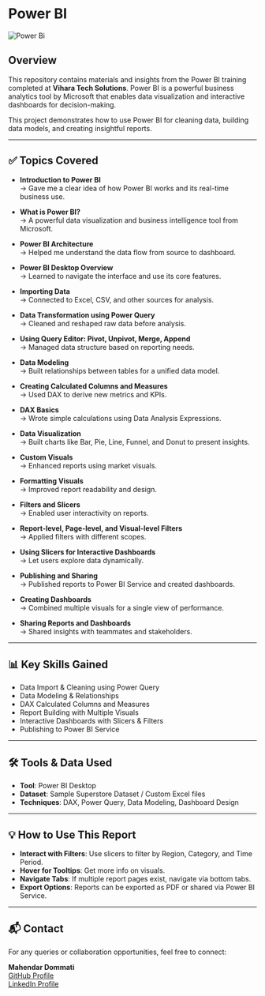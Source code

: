 # Power BI
![Power Bi](https://encrypted-tbn0.gstatic.com/images?q=tbn:ANd9GcSJfMiHQ5jTfm_g_7L3QtvNIrHBO0mPWi-xlA&s)

## Overview

This repository contains materials and insights from the Power BI training completed at **Vihara Tech Solutions**. Power BI is a powerful business analytics tool by Microsoft that enables data visualization and interactive dashboards for decision-making.

This project demonstrates how to use Power BI for cleaning data, building data models, and creating insightful reports.

---

## ✅ Topics Covered

- **Introduction to Power BI**  
  → Gave me a clear idea of how Power BI works and its real-time business use.

- **What is Power BI?**  
  → A powerful data visualization and business intelligence tool from Microsoft.

- **Power BI Architecture**  
  → Helped me understand the data flow from source to dashboard.

- **Power BI Desktop Overview**  
  → Learned to navigate the interface and use its core features.

- **Importing Data**  
  → Connected to Excel, CSV, and other sources for analysis.

- **Data Transformation using Power Query**  
  → Cleaned and reshaped raw data before analysis.

- **Using Query Editor: Pivot, Unpivot, Merge, Append**  
  → Managed data structure based on reporting needs.

- **Data Modeling**  
  → Built relationships between tables for a unified data model.

- **Creating Calculated Columns and Measures**  
  → Used DAX to derive new metrics and KPIs.

- **DAX Basics**  
  → Wrote simple calculations using Data Analysis Expressions.

- **Data Visualization**  
  → Built charts like Bar, Pie, Line, Funnel, and Donut to present insights.

- **Custom Visuals**  
  → Enhanced reports using market visuals.

- **Formatting Visuals**  
  → Improved report readability and design.

- **Filters and Slicers**  
  → Enabled user interactivity on reports.

- **Report-level, Page-level, and Visual-level Filters**  
  → Applied filters with different scopes.

- **Using Slicers for Interactive Dashboards**  
  → Let users explore data dynamically.

- **Publishing and Sharing**  
  → Published reports to Power BI Service and created dashboards.

- **Creating Dashboards**  
  → Combined multiple visuals for a single view of performance.

- **Sharing Reports and Dashboards**  
  → Shared insights with teammates and stakeholders.

---

## 📊 Key Skills Gained

- Data Import & Cleaning using Power Query
- Data Modeling & Relationships
- DAX Calculated Columns and Measures
- Report Building with Multiple Visuals
- Interactive Dashboards with Slicers & Filters
- Publishing to Power BI Service

---

## 🛠️ Tools & Data Used

- **Tool**: Power BI Desktop 
- **Dataset**: Sample Superstore Dataset / Custom Excel files
- **Techniques**: DAX, Power Query, Data Modeling, Dashboard Design

---

## 💡 How to Use This Report

- **Interact with Filters**: Use slicers to filter by Region, Category, and Time Period.
- **Hover for Tooltips**: Get more info on visuals.
- **Navigate Tabs**: If multiple report pages exist, navigate via bottom tabs.
- **Export Options**: Reports can be exported as PDF or shared via Power BI Service.

---

## 📬 Contact

For any queries or collaboration opportunities, feel free to connect:

**Mahendar Dommati**  
[GitHub Profile](https://github.com/viv-05-art)  
[LinkedIn Profile](https://www.linkedin.com/in/mahendar-dommati-682705229/)
